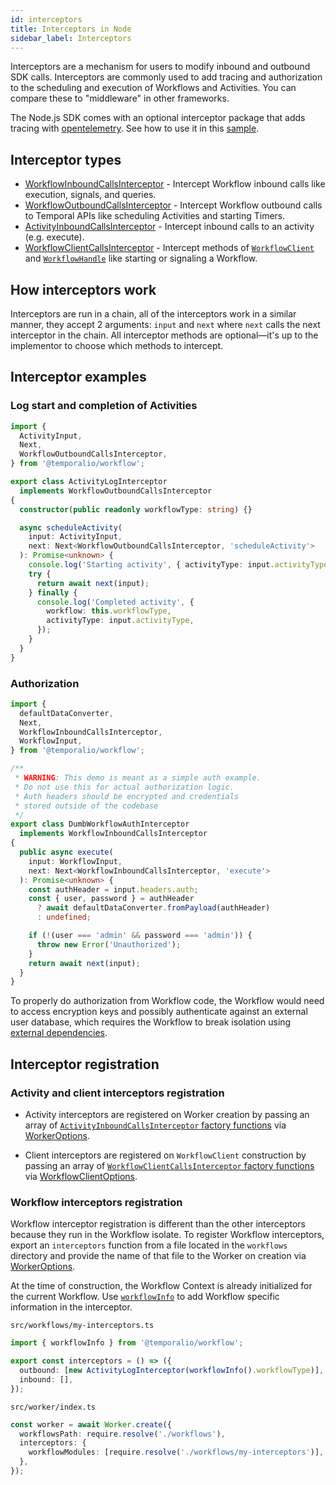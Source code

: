 ```yaml
---
id: interceptors
title: Interceptors in Node
sidebar_label: Interceptors
---
```


Interceptors are a mechanism for users to modify inbound and outbound SDK calls.
Interceptors are commonly used to add tracing and authorization to the scheduling and execution of Workflows and Activities.
You can compare these to "middleware" in other frameworks.

The Node.js SDK comes with an optional interceptor package that adds tracing with [opentelemetry](https://www.npmjs.com/package/@temporalio/interceptors-opentelemetry). See how to use it in this [sample](https://github.com/temporalio/sdk-node/tree/main/samples/interceptors-opentelemetry).

## Interceptor types

- [WorkflowInboundCallsInterceptor](https://nodejs.temporal.io/api/interfaces/workflow.workflowinboundcallsinterceptor/) - Intercept Workflow inbound calls like execution, signals, and queries.
- [WorkflowOutboundCallsInterceptor](https://nodejs.temporal.io/api/interfaces/workflow.workflowoutboundcallsinterceptor/) - Intercept Workflow outbound calls to Temporal APIs like scheduling Activities and starting Timers.
- [ActivityInboundCallsInterceptor](https://nodejs.temporal.io/api/interfaces/worker.activityinboundcallsinterceptor) - Intercept inbound calls to an activity (e.g. execute).
- [WorkflowClientCallsInterceptor](https://nodejs.temporal.io/api/interfaces/client.workflowclientcallsinterceptor/) - Intercept methods of [`WorkflowClient`](https://nodejs.temporal.io/api/classes/client.workflowclient/) and [`WorkflowHandle`](https://nodejs.temporal.io/api/interfaces/client.workflowhandle) like starting or signaling a Workflow.

## How interceptors work

Interceptors are run in a chain, all of the interceptors work in a similar manner, they accept 2 arguments: `input` and `next` where `next` calls the next interceptor in the chain.
All interceptor methods are optional—it's up to the implementor to choose which methods to intercept.

## Interceptor examples

<!--TODO use snipsync-->

### Log start and completion of Activities

```ts
import {
  ActivityInput,
  Next,
  WorkflowOutboundCallsInterceptor,
} from '@temporalio/workflow';

export class ActivityLogInterceptor
  implements WorkflowOutboundCallsInterceptor
{
  constructor(public readonly workflowType: string) {}

  async scheduleActivity(
    input: ActivityInput,
    next: Next<WorkflowOutboundCallsInterceptor, 'scheduleActivity'>
  ): Promise<unknown> {
    console.log('Starting activity', { activityType: input.activityType });
    try {
      return await next(input);
    } finally {
      console.log('Completed activity', {
        workflow: this.workflowType,
        activityType: input.activityType,
      });
    }
  }
}
```

### Authorization

```ts
import {
  defaultDataConverter,
  Next,
  WorkflowInboundCallsInterceptor,
  WorkflowInput,
} from '@temporalio/workflow';

/**
 * WARNING: This demo is meant as a simple auth example.
 * Do not use this for actual authorization logic.
 * Auth headers should be encrypted and credentials
 * stored outside of the codebase
 */
export class DumbWorkflowAuthInterceptor
  implements WorkflowInboundCallsInterceptor
{
  public async execute(
    input: WorkflowInput,
    next: Next<WorkflowInboundCallsInterceptor, 'execute'>
  ): Promise<unknown> {
    const authHeader = input.headers.auth;
    const { user, password } = authHeader
      ? await defaultDataConverter.fromPayload(authHeader)
      : undefined;

    if (!(user === 'admin' && password === 'admin')) {
      throw new Error('Unauthorized');
    }
    return await next(input);
  }
}
```

To properly do authorization from Workflow code, the Workflow would need to access encryption keys and possibly authenticate against an external user database, which requires the Workflow to break isolation using [external dependencies](/docs/node/external-dependencies).

## Interceptor registration

### Activity and client interceptors registration

- Activity interceptors are registered on Worker creation by passing an array of [`ActivityInboundCallsInterceptor` factory functions](https://nodejs.temporal.io/api/interfaces/worker.activityinboundcallsinterceptorfactory) via [WorkerOptions](https://nodejs.temporal.io/api/interfaces/worker.workeroptions#interceptors).

- Client interceptors are registered on `WorkflowClient` construction by passing an array of [`WorkflowClientCallsInterceptor` factory functions](https://nodejs.temporal.io/api/interfaces/client.workflowclientcallsinterceptorfactory) via [WorkflowClientOptions](https://nodejs.temporal.io/api/interfaces/client.workflowclientoptions#interceptors).

### Workflow interceptors registration

Workflow interceptor registration is different than the other interceptors because they run in the Workflow isolate. To register Workflow interceptors, export an `interceptors` function from a file located in the `workflows` directory and provide the name of that file to the Worker on creation via [WorkerOptions](https://nodejs.temporal.io/api/interfaces/worker.workeroptions#interceptors).

At the time of construction, the Workflow Context is already initialized for the current Workflow.
Use [`workflowInfo`](https://nodejs.temporal.io/api/namespaces/workflow#workflowinfo) to add Workflow specific information in the interceptor.

`src/workflows/my-interceptors.ts`

```ts
import { workflowInfo } from '@temporalio/workflow';

export const interceptors = () => ({
  outbound: [new ActivityLogInterceptor(workflowInfo().workflowType)],
  inbound: [],
});
```

`src/worker/index.ts`

```ts
const worker = await Worker.create({
  workflowsPath: require.resolve('./workflows'),
  interceptors: {
    workflowModules: [require.resolve('./workflows/my-interceptors')],
  },
});
```
